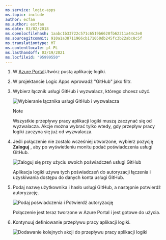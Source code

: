 ```yaml
---
ms.service: logic-apps
ms.topic: include
author: ecfan
ms.author: estfan
ms.date: 03/02/2018
ms.openlocfilehash: 1aabc1b33722c571c6519b6620fb62211a44c2e8
ms.sourcegitcommit: 910a1a38711966cb171050db245fc3b22abc8c5f
ms.translationtype: MT
ms.contentlocale: pl-PL
ms.lasthandoff: 03/19/2021
ms.locfileid: "95999550"
---
```

1. W [Azure Portal](https://portal.azure.com)Utwórz pustą aplikację logiki. 

2. W projektancie Logic Apps wprowadź "GitHub" jako filtr. 

3. Wybierz łącznik usługi GitHub i wyzwalacz, którego chcesz użyć.

   ![Wybieranie łącznika usługi GitHub i wyzwalacza](./media/connectors-create-api-github/github-connector.png)

   > [!NOTE]
   > Wszystkie przepływy pracy aplikacji logiki muszą zaczynać się od wyzwalacza. Akcje można wybrać tylko wtedy, gdy przepływ pracy logiki zaczyna się już od wyzwalacza. 

4. Jeśli połączenie nie zostało wcześniej utworzone, wybierz pozycję **Zaloguj** , aby po wyświetleniu monitu podać poświadczenia usługi GitHub.  

   ![Zaloguj się przy użyciu swoich poświadczeń usługi GitHub](./media/connectors-create-api-github/github-connector-sign-in-credentials.png)

   Aplikacja logiki używa tych poświadczeń do autoryzacji łączenia i uzyskiwania dostępu do danych konta usługi GitHub. 

5. Podaj nazwę użytkownika i hasło usługi GitHub, a następnie potwierdź autoryzację.

   ![Podaj poświadczenia i Potwierdź autoryzację](./media/connectors-create-api-github/github-connector-authorize.png)   

   Połączenie jest teraz tworzone w Azure Portal i jest gotowe do użycia.

6. Kontynuuj definiowanie przepływu pracy aplikacji logiki.

   ![Dodawanie kolejnych akcji do przepływu pracy aplikacji logiki](./media/connectors-create-api-github/github-connector-logic-app.png)

